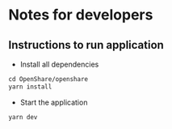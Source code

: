 # Notes for developers

## Instructions to run application

* Install all dependencies 

```html
cd OpenShare/openshare
yarn install
```

* Start the application

```html
yarn dev
```
